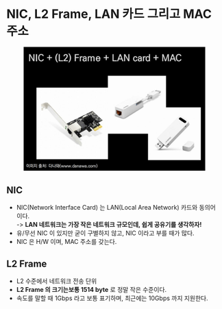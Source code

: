 # NIC, L2 Frame, LAN 카드 그리고 MAC 주소

<figure><img src="../../../../.gitbook/assets/image (11) (1) (1).png" alt=""><figcaption></figcaption></figure>

## NIC

* NIC(Network Interface Card) 는 LAN(Local Area Network) 카드와 동의어 이다.\
  -> **LAN 네트워크는 가장 작은 네트워크 규모인데, 쉽게 공유기를 생각하자!**
* 유/무선 NIC 이 있지만 굳이 구별하지 않고, NIC 이라고 부를 때가 많다.
* NIC 은 H/W 이며, MAC 주소를 갖는다.

## L2 Frame

* L2 수준에서 네트워크 전송 단위
* **L2 Frame 의 크기는보통 1514 byte** 로 정말 작은 수준이다.
* 속도를 말할 때 1Gbps 라고 보통 표기하며, 최근에는 10Gbps 까지 지원한다.
